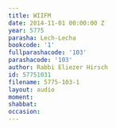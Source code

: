 ```yaml
---
title: WIIFM
date: 2014-11-01 00:00:00 Z
year: 5775
parasha: Lech-Lecha
bookcode: '1'
fullparashacode: '103'
parashacode: '103'
author: Rabbi Eliezer Hirsch
id: 57751031
filename: 5775-103-1
layout: audio
moment: 
shabbat: 
occasion: 
---
```


